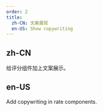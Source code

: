 ```yaml
---
order: 2
title:
  zh-CN: 文案展现
  en-US: Show copywriting
---
```


## zh-CN

给评分组件加上文案展示。

## en-US

Add copywriting in rate components.